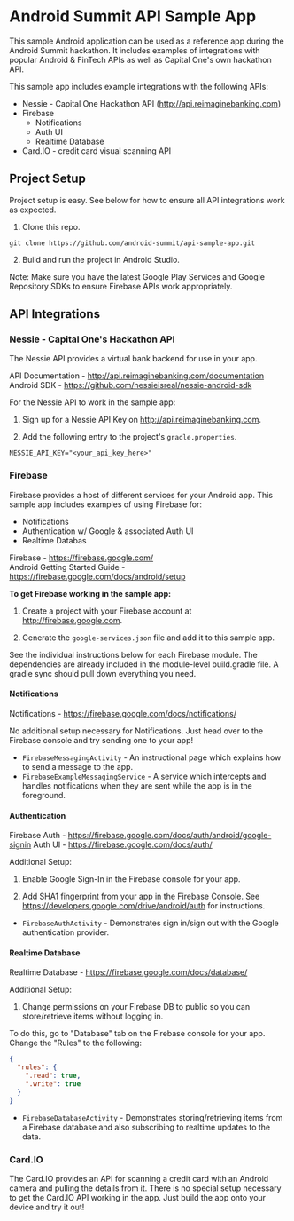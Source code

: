 # Android Summit API Sample App  

This sample Android application can be used as a reference app during the Android Summit hackathon.  It includes examples of integrations with popular Android & FinTech APIs as well as Capital One's own hackathon API.

This sample app includes example integrations with the following APIs:
* Nessie - Capital One Hackathon API (http://api.reimaginebanking.com)  
* Firebase
	* Notifications
	* Auth UI
	* Realtime Database
* Card.IO - credit card visual scanning API

## Project Setup  

Project setup is easy.  See below for how to ensure all API integrations work as expected.

1. Clone this repo.  

`git clone https://github.com/android-summit/api-sample-app.git`  

2. Build and run the project in Android Studio.  

Note: Make sure you have the latest Google Play Services and Google Repository SDKs to ensure Firebase APIs work appropriately.  

## API Integrations  

### Nessie - Capital One's Hackathon API  

The Nessie API provides a virtual bank backend for use in your app.  

API Documentation - http://api.reimaginebanking.com/documentation  
Android SDK - https://github.com/nessieisreal/nessie-android-sdk  

For the Nessie API to work in the sample app:

1. Sign up for a Nessie API Key on http://api.reimaginebanking.com.  

2. Add the following entry to the project's `gradle.properties`.  

`NESSIE_API_KEY="<your_api_key_here>"`


### Firebase 

Firebase provides a host of different services for your Android app.  This sample app includes examples of using Firebase for:  

* Notifications
* Authentication w/ Google & associated Auth UI
* Realtime Databas  

Firebase - https://firebase.google.com/  
Android Getting Started Guide - https://firebase.google.com/docs/android/setup  

**To get Firebase working in the sample app:**  

1. Create a project with your Firebase account at http://firebase.google.com.  

2. Generate the `google-services.json` file and add it to this sample app.  

See the individual instructions below for each Firebase module.  The dependencies are already included in the module-level build.gradle file. A gradle sync should pull down everything you need.  

#### Notifications  

Notifications - https://firebase.google.com/docs/notifications/  

No additional setup necessary for Notifications.  Just head over to the Firebase console and try sending one to your app!

* `FirebaseMessagingActivity` - An instructional page which explains how to send a message to the app.  
* `FirebaseExampleMessagingService` - A service which intercepts and handles notifications when they are sent while the app is in the foreground.  

#### Authentication  

Firebase Auth - https://firebase.google.com/docs/auth/android/google-signin 
Auth UI - https://firebase.google.com/docs/auth/ 

Additional Setup:  

1. Enable Google Sign-In in the Firebase console for your app.

2. Add SHA1 fingerprint from your app in the Firebase Console.  See https://developers.google.com/drive/android/auth for instructions.

* `FirebaseAuthActivity` - Demonstrates sign in/sign out with the Google authentication provider.  

#### Realtime Database  

Realtime Database - https://firebase.google.com/docs/database/  

Additional Setup:  

1. Change permissions on your Firebase DB to public so you can store/retrieve items without logging in.  

To do this, go to "Database" tab on the Firebase console for your app.  Change the "Rules" to the following:  

```json
{
  "rules": {
    ".read": true,
    ".write": true
  }
}
```

* `FirebaseDatabaseActivity` - Demonstrates storing/retrieving items from a Firebase database and also subscribing to realtime updates to the data.


### Card.IO  

The Card.IO provides an API for scanning a credit card with an Android camera and pulling the details from it.  There is no special setup necessary to get the Card.IO API working in the app.  Just build the app onto your device and try it out!